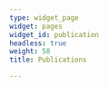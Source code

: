 ```yaml
---
type: widget_page
widget: pages
widget_id: publication
headless: true
weight: 58
title: Publications

---
```

